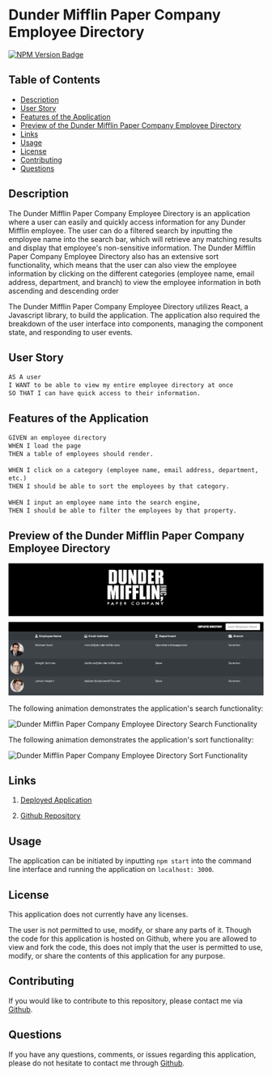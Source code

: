 # Dunder Mifflin Paper Company Employee Directory

[![NPM Version Badge](https://badge.fury.io/js/%40angular%2Fcore.svg)](https://badge.fury.io/js/%40angular%2Fcore)

## Table of Contents
*  [Description](#description)
*  [User Story](#user-story)
*  [Features of the Application](#features-of-the-application)
*  [Preview of the Dunder Mifflin Paper Company Employee Directory](#preview-of-the-dunder-mifflin-paper-company-employee-directory)
*  [Links](#links)
*  [Usage](#usage)
*  [License](#license)
*  [Contributing](#contributing)
*  [Questions](#questions)

## Description

The Dunder Mifflin Paper Company Employee Directory is an application where a user can easily and quickly access information for any Dunder Mifflin employee. The user can do a filtered search by inputting the employee name into the search bar, which will retrieve any matching results and display that employee's non-sensitive information. The Dunder Mifflin Paper Company Employee Directory also has an extensive sort functionality, which means that the user can also view the employee information by clicking on the different categories (employee name, email address, department, and branch) to view the employee information in both ascending and descending order

The Dunder Mifflin Paper Company Employee Directory utilizes React, a Javascript library, to build the application. The application also required the breakdown of the user interface into components, managing the component state, and responding to user events.

## User Story
~~~
AS A user  
I WANT to be able to view my entire employee directory at once  
SO THAT I can have quick access to their information.  
~~~

## Features of the Application
~~~
GIVEN an employee directory  
WHEN I load the page  
THEN a table of employees should render.  

WHEN I click on a category (employee name, email address, department, etc.)  
THEN I should be able to sort the employees by that category.  

WHEN I input an employee name into the search engine,  
THEN I should be able to filter the employees by that property.  
~~~

## Preview of the Dunder Mifflin Paper Company Employee Directory

![Dunder Mifflin Paper Company Employee Directory Homepage](assets/images/employeeDirectoryHomepage.png)

The following animation demonstrates the application's search functionality:

![Dunder Mifflin Paper Company Employee Directory Search Functionality](https://github.com/rh9891/DunderMifflinPaperCompanyEmployeeDirectory/blob/master/assets/videos/employeeDirectorySearchFunctionality.gif)

The following animation demonstrates the application's sort functionality:

![Dunder Mifflin Paper Company Employee Directory Sort Functionality](https://github.com/rh9891/DunderMifflinPaperCompanyEmployeeDirectory/blob/master/assets/videos/employeeDirectorySortFunctionality.gif)

## Links

1. [Deployed Application](https://rh9891.github.io/DunderMifflinPaperCompanyEmployeeDirectory)

2. [Github Repository](https://github.com/rh9891/DunderMifflinPaperCompanyEmployeeDirectory)

## Usage

The application can be initiated by inputting `npm start` into the command line interface and running the application on `localhost: 3000`.

## License

This application does not currently have any licenses.

The user is not permitted to use, modify, or share any parts of it. Though the code for this application is hosted on Github, where you are allowed to view and fork the code, this does not imply that the user is permitted to use, modify, or share the contents of this application for any purpose.

## Contributing

If you would like to contribute to this repository, please contact me via [Github](https://github.com/rh9891).

## Questions

If you have any questions, comments, or issues regarding this application, please do not hesitate to contact me through [Github](https://github.com/rh9891).
